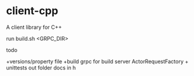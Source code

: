 # client-cpp
A client library for C++

run build.sh <GRPC_DIR>

todo

+versions/property file
+build grpc for build server
ActorRequestFactory + unittests
out folder
docs in h 